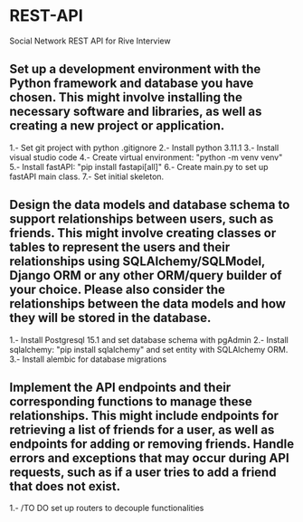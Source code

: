 # REST-API
Social Network REST API for Rive Interview

## Set up a development environment with the Python framework and database you have chosen. This might involve installing the necessary software and libraries, as well as creating a new project or application.
1.- Set git project with python .gitignore
2.- Install python 3.11.1
3.- Install visual studio code
4.- Create virtual environment: "python -m venv venv"
5.- Install fastAPI: "pip install fastapi[all]"
6.- Create main.py to set up fastAPI main class.
7.- Set initial skeleton.

## Design the data models and database schema to support relationships between users, such as friends. This might involve creating classes or tables to represent the users and their relationships using SQLAlchemy/SQLModel, Django ORM or any other ORM/query builder of your choice. Please also consider the relationships between the data models and how they will be stored in the database.

1.- Install Postgresql 15.1 and set database schema with pgAdmin
2.- Install sqlalchemy: "pip install sqlalchemy" and set entity with SQLAlchemy ORM.
3.- Install alembic for database migrations
## Implement the API endpoints and their corresponding functions to manage these relationships. This might include endpoints for retrieving a list of friends for a user, as well as endpoints for adding or removing friends. Handle errors and exceptions that may occur during API requests, such as if a user tries to add a friend that does not exist.
1.- /TO DO set up routers to decouple functionalities
